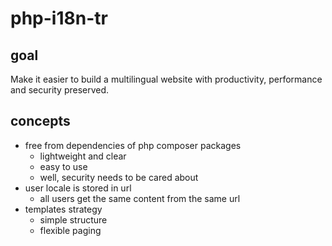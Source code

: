 # php-i18n-tr

## goal

Make it easier
to build a multilingual website
with productivity, performance and security preserved.

## concepts

- free from dependencies of php composer packages
  - lightweight and clear
  - easy to use
  - well, security needs to be cared about
- user locale is stored in url
  - all users get the same content from the same url
- templates strategy
  - simple structure
  - flexible paging
